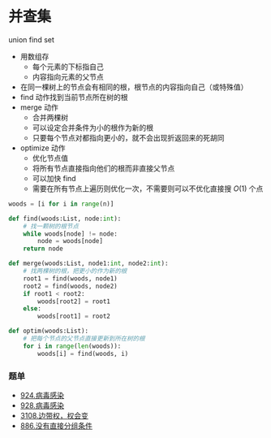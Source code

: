 # 并查集

union find set

- 用数组存
  - 每个元素的下标指自己
  - 内容指向元素的父节点
- 在同一棵树上的节点会有相同的根，根节点的内容指向自己（或特殊值）
- find 动作找到当前节点所在树的根
- merge 动作
  - 合并两棵树
  - 可以设定合并条件为小的根作为新的根
  - 只要每个节点对都指向更小的，就不会出现折返回来的死胡同
- optimize 动作
  - 优化节点值
  - 将所有节点直接指向他们的根而非直接父节点
  - 可以加快 find
  - 需要在所有节点上遍历则优化一次，不需要则可以不优化直接搜 $O(1)$ 个点

```python
woods = [i for i in range(n)]

def find(woods:List, node:int):
    # 找一颗树的根节点
    while woods[node] != node:
        node = woods[node]
    return node

def merge(woods:List, node1:int, node2:int):
    # 找两棵树的根，把更小的作为新的根
    root1 = find(woods, node1)
    root2 = find(woods, node2)
    if root1 < root2:
        woods[root2] = root1
    else:
        woods[root1] = root2

def optim(woods:List):
    # 把每个节点的父节点直接更新到所在树的根
    for i in range(len(woods)):
        woods[i] = find(woods, i)
```



### 题单

- [924.病毒感染](https://leetcode.cn/problems/minimize-malware-spread/description/)
- [928.病毒感染](https://leetcode.cn/problems/minimize-malware-spread-ii/)
- [3108.边带权，权会变](https://leetcode.cn/problems/minimum-cost-walk-in-weighted-graph/)
- [886.没有直接分组条件](https://leetcode.cn/problems/possible-bipartition/description/)
